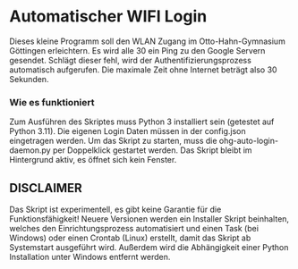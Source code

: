 # Automatischer WIFI Login

Dieses kleine Programm soll den WLAN Zugang im Otto-Hahn-Gymnasium Göttingen erleichtern.
Es wird alle 30 ein Ping zu den Google Servern gesendet. Schlägt dieser fehl, wird der Authentifizierungsprozess automatisch aufgerufen. Die maximale Zeit ohne Internet beträgt also 30 Sekunden.

### Wie es funktioniert
Zum Ausführen des Skriptes muss Python 3 installiert sein (getestet auf Python 3.11). Die eigenen Login Daten müssen in der config.json eingetragen werden. Um das Skript zu starten, muss die ohg-auto-login-daemon.py per Doppelklick gestartet werden. Das Skript bleibt im Hintergrund aktiv, es öffnet sich kein Fenster.

## DISCLAIMER
Das Skript ist experimentell, es gibt keine Garantie für die Funktionsfähigkeit!
Neuere Versionen werden ein Installer Skript beinhalten, welches den Einrichtungsprozess automatisiert und einen Task (bei Windows) oder einen Crontab (Linux) erstellt, damit das Skript ab Systemstart ausgeführt wird. 
Außerdem wird die Abhängigkeit einer Python Installation unter Windows entfernt werden.
